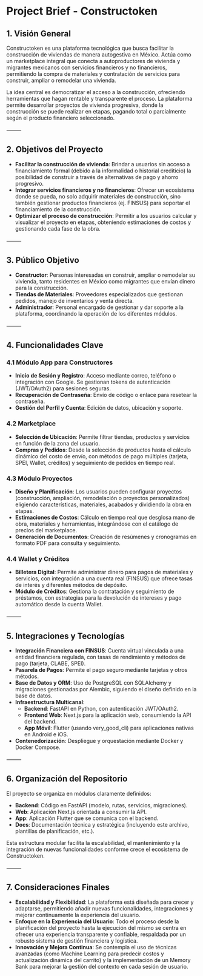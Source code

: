 # Project Brief - Constructoken

## 1. Visión General

Constructoken es una plataforma tecnológica que busca facilitar la construcción de viviendas de manera autogestiva en México. Actúa como un marketplace integral que conecta a autoproductores de vivienda y migrantes mexicanos con servicios financieros y no financieros, permitiendo la compra de materiales y contratación de servicios para construir, ampliar o remodelar una vivienda.

La idea central es democratizar el acceso a la construcción, ofreciendo herramientas que hagan rentable y transparente el proceso. La plataforma permite desarrollar proyectos de vivienda progresiva, donde la construcción se puede realizar en etapas, pagando total o parcialmente según el producto financiero seleccionado.

⸻

## 2. Objetivos del Proyecto
- **Facilitar la construcción de vivienda**: Brindar a usuarios sin acceso a financiamiento formal (debido a la informalidad o historial crediticio) la posibilidad de construir a través de alternativas de pago y ahorro progresivo.
- **Integrar servicios financieros y no financieros**: Ofrecer un ecosistema donde se pueda, no solo adquirir materiales de construcción, sino también gestionar productos financieros (ej. FINSUS) para soportar el financiamiento de la construcción.
- **Optimizar el proceso de construcción**: Permitir a los usuarios calcular y visualizar el proyecto en etapas, obteniendo estimaciones de costos y gestionando cada fase de la obra.

⸻

## 3. Público Objetivo
- **Constructor**: Personas interesadas en construir, ampliar o remodelar su vivienda, tanto residentes en México como migrantes que envían dinero para la construcción.
- **Tiendas de Materiales**: Proveedores especializados que gestionan pedidos, manejo de inventarios y venta directa.
- **Administrador**: Personal encargado de gestionar y dar soporte a la plataforma, coordinando la operación de los diferentes módulos.

⸻

## 4. Funcionalidades Clave

### 4.1 Módulo App para Constructores
- **Inicio de Sesión y Registro**: Acceso mediante correo, teléfono o integración con Google. Se gestionan tokens de autenticación (JWT/OAuth2) para sesiones seguras.
- **Recuperación de Contraseña**: Envío de código o enlace para resetear la contraseña.
- **Gestión del Perfil y Cuenta**: Edición de datos, ubicación y soporte.

### 4.2 Marketplace
- **Selección de Ubicación**: Permite filtrar tiendas, productos y servicios en función de la zona del usuario.
- **Compras y Pedidos**: Desde la selección de productos hasta el cálculo dinámico del costo de envío, con métodos de pago múltiples (tarjeta, SPEI, Wallet, créditos) y seguimiento de pedidos en tiempo real.

### 4.3 Módulo Proyectos
- **Diseño y Planificación**: Los usuarios pueden configurar proyectos (construcción, ampliación, remodelación o proyectos personalizados) eligiendo características, materiales, acabados y dividiendo la obra en etapas.
- **Estimaciones de Costos**: Cálculo en tiempo real que desglosa mano de obra, materiales y herramientas, integrándose con el catálogo de precios del marketplace.
- **Generación de Documentos**: Creación de resúmenes y cronogramas en formato PDF para consulta y seguimiento.

### 4.4 Wallet y Créditos
- **Billetera Digital**: Permite administrar dinero para pagos de materiales y servicios, con integración a una cuenta real (FINSUS) que ofrece tasas de interés y diferentes métodos de depósito.
- **Módulo de Créditos**: Gestiona la contratación y seguimiento de préstamos, con estrategias para la devolución de intereses y pago automático desde la cuenta Wallet.

⸻

## 5. Integraciones y Tecnologías
- **Integración Financiera con FINSUS**: Cuenta virtual vinculada a una entidad financiera regulada, con tasas de rendimiento y métodos de pago (tarjeta, CLABE, SPEI).
- **Pasarela de Pagos**: Permite el pago seguro mediante tarjetas y otros métodos.
- **Base de Datos y ORM**: Uso de PostgreSQL con SQLAlchemy y migraciones gestionadas por Alembic, siguiendo el diseño definido en la base de datos.
- **Infraestructura Multicanal**:
  - **Backend**: FastAPI en Python, con autenticación JWT/OAuth2.
  - **Frontend Web**: Next.js para la aplicación web, consumiendo la API del backend.
  - **App Móvil**: Flutter (usando very_good_cli) para aplicaciones nativas en Android e iOS.
- **Contenedorización**: Despliegue y orquestación mediante Docker y Docker Compose.

⸻

## 6. Organización del Repositorio

El proyecto se organiza en módulos claramente definidos:
- **Backend**: Código en FastAPI (modelo, rutas, servicios, migraciones).
- **Web**: Aplicación Next.js orientada a consumir la API.
- **App**: Aplicación Flutter que se comunica con el backend.
- **Docs**: Documentación técnica y estratégica (incluyendo este archivo, plantillas de planificación, etc.).

Esta estructura modular facilita la escalabilidad, el mantenimiento y la integración de nuevas funcionalidades conforme crece el ecosistema de Constructoken.

⸻

## 7. Consideraciones Finales
- **Escalabilidad y Flexibilidad**: La plataforma está diseñada para crecer y adaptarse, permitiendo añadir nuevas funcionalidades, integraciones y mejorar continuamente la experiencia del usuario.
- **Enfoque en la Experiencia del Usuario**: Todo el proceso desde la planificación del proyecto hasta la ejecución del mismo se centra en ofrecer una experiencia transparente y confiable, respaldada por un robusto sistema de gestión financiera y logística.
- **Innovación y Mejora Continua**: Se contempla el uso de técnicas avanzadas (como Machine Learning para predecir costos y actualización dinámica del carrito) y la implementación de un Memory Bank para mejorar la gestión del contexto en cada sesión de usuario. 